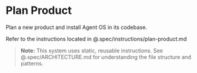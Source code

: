 # Plan Product

Plan a new product and install Agent OS in its codebase.

Refer to the instructions located in @.spec/instructions/plan-product.md

> **Note:** This system uses static, reusable instructions. See @.spec/ARCHITECTURE.md for understanding the file structure and patterns.
